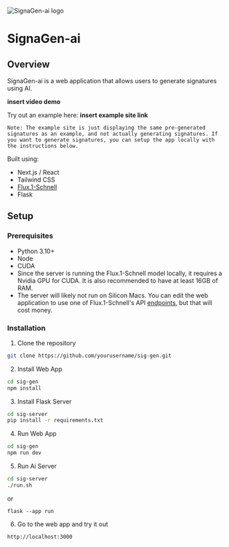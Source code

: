 ![SignaGen-ai logo](https://i.imgur.com/jUWoPBS.png)

# SignaGen-ai

## Overview

SignaGen-ai is a web application that allows users to generate signatures using AI.

**insert video demo**

Try out an example here: **insert example site link**

```Note: The example site is just displaying the same pre-generated signatures as an example, and not actually generating signatures. If you want to generate signatures, you can setup the app locally with the instructions below.```

Built using:
- Next.js / React
- Tailwind CSS
- [Flux.1-Schnell](https://huggingface.co/black-forest-labs/FLUX.1-schnell)
- Flask

## Setup

### Prerequisites
- Python 3.10+
- Node
- CUDA
- Since the server is running the Flux.1-Schnell model locally, it requires a Nvidia GPU for CUDA. It is also recommended to have at least 16GB of RAM.
- The server will likely not run on Silicon Macs. You can edit the web application to use one of Flux.1-Schnell's API [endpoints](https://huggingface.co/black-forest-labs/FLUX.1-schnell#api-endpoints), but that will cost money.

### Installation

1. Clone the repository
```bash
git clone https://github.com/yourusername/sig-gen.git
```

2. Install Web App
```bash
cd sig-gen
npm install
```

3. Install Flask Server
```bash
cd sig-server
pip install -r requirements.txt
```

4. Run Web App
```bash
cd sig-gen
npm run dev
```

5. Run Ai Server
```bash
cd sig-server
./run.sh
```
or
```
flask --app run
```

6. Go to the web app and try it out
```bash
http://localhost:3000
```
